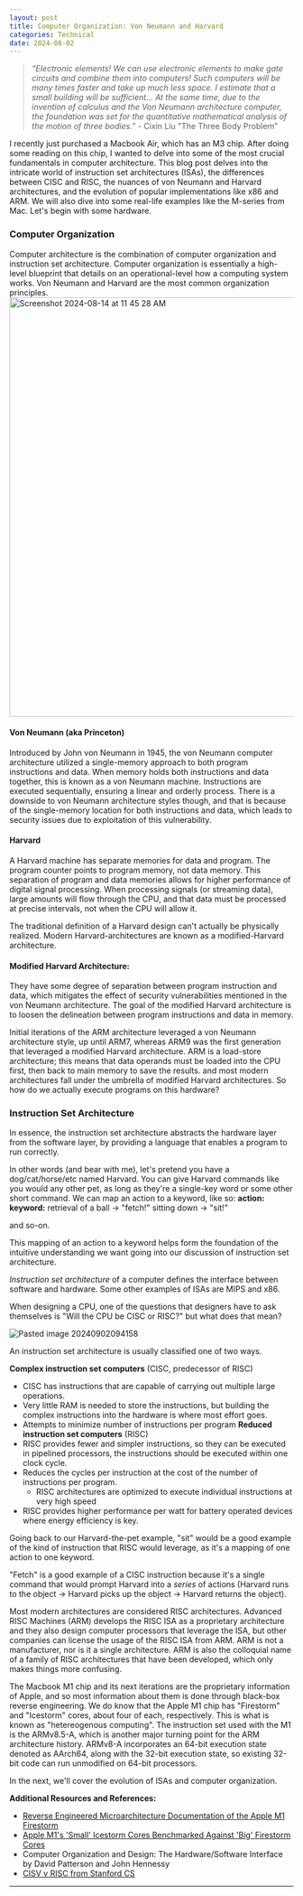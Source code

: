 ```yaml
---
layout: post
title: Computer Organization: Von Neumann and Harvard 
categories: Technical
date: 2024-08-02
---
```


> *“Electronic elements! We can use electronic elements to make gate circuits and combine them into computers! Such computers will be many times faster and take up much less space. I estimate that a small building will be sufficient… At the same time, due to the invention of calculus and the Von Neumann architecture computer, the foundation was set for the quantitative mathematical analysis of the motion of three bodies.”* - Cixin Liu "The Three Body Problem"


I recently just purchased a Macbook Air, which has an M3 chip. After doing some reading on this chip, I wanted to delve into some of the most crucial fundamentals in computer architecture. This blog post delves into the intricate world of instruction set architectures (ISAs), the differences between CISC and RISC, the nuances of von Neumann and Harvard architectures, and the evolution of popular implementations like x86 and ARM. We will also dive into some real-life examples like the M-series from Mac.  Let's begin with some hardware.
### Computer Organization
Computer architecture is the combination of computer organization and instruction set architecture. Computer organization is essentially a high-level blueprint that details on an operational-level how a computing system works. Von Neumann and Harvard are the most common organization principles. 
<img width="743" alt="Screenshot 2024-08-14 at 11 45 28 AM" src="https://github.com/user-attachments/assets/77e9005c-bc92-4b37-8b65-cc93441a15f1">

#### Von Neumann (aka Princeton)

Introduced by John von Neumann in 1945, the von Neumann computer architecture utilized a single-memory approach to both program instructions and data. When memory holds both instructions and data together, this is known as a von Neumann machine. Instructions are executed sequentially, ensuring a linear and orderly process. There is a downside to von Neumann architecture styles though, and that is because of the single-memory location for both instructions and data, which leads to security issues due to exploitation of this vulnerability. 

#### Harvard
A Harvard machine has separate memories for data and program. The program counter points to program memory, not data memory. This separation of program and data memories allows for higher performance of digital signal processing. When processing signals (or streaming data), large amounts will flow through the CPU, and that data must be processed at precise intervals, not when the CPU will allow it.

The traditional definition of a Harvard design can't actually be physically realized. Modern Harvard-architectures are known as a modified-Harvard architecture. 


#### Modified Harvard Architecture:
They have some degree of separation between program instruction and data, which mitigates the effect of security vulnerabilities mentioned in the von Neumann architecture. The goal of the modified Harvard architecture is to loosen the delineation between program instructions and data in memory.

 Initial iterations of the ARM architecture leveraged a von Neumann architecture style, up until ARM7, whereas ARM9 was the first generation that leveraged a modified Harvard architecture. ARM is a load-store architecture; this means that data operands must be loaded into the CPU first, then back to main memory to save the results. and most modern architectures fall under the umbrella of modified Harvard architectures. So how do we actually execute programs on this hardware?
### Instruction Set Architecture

In essence, the instruction set architecture abstracts the hardware layer from the software layer, by providing a language that enables a program to run correctly. 

In other words (and bear with me), let's pretend you have a dog/cat/horse/etc named Harvard. You can give Harvard commands like you would any other pet, as long as they're a single-key word or some other short command. We can map an action to a keyword, like so:
**action:                       keyword:**
retrieval of a ball -> "fetch!"
sitting down        ->  "sit!"

and so-on. 

This mapping of an action to a keyword helps form the foundation of the intuitive understanding we want going into our discussion of instruction set architecture. 

*Instruction set architecture* of a computer defines the interface between software and hardware. Some other examples of ISAs are MIPS and x86. 

When designing a CPU, one of the questions that designers have to ask themselves is "Will the CPU be CISC or RISC?" but what does that mean?

![Pasted image 20240902094158](https://github.com/user-attachments/assets/c9f92efd-ce11-4b31-9463-8ee0768cba1e)


An instruction set architecture is usually classified one of two ways.  

**Complex instruction set computers** (CISC, predecessor of RISC)
- CISC has instructions that are capable of carrying out multiple large operations.
- Very little RAM is needed to store the instructions, but building the complex instructions into the hardware is where most effort goes.
- Attempts to minimize number of instructions per program 
**Reduced instruction set computers** (RISC)
- RISC provides fewer and simpler instructions, so they can be executed in pipelined processors, the instructions should be executed within one clock cycle. 
- Reduces the cycles per instruction at the cost of the number of instructions per program.
	- RISC architectures are optimized to execute individual instructions at very high speed
- RISC provides higher performance per watt for battery operated devices where energy efficiency is key.

Going back to our Harvard-the-pet example, "sit" would be a good example of the kind of instruction that RISC would leverage, as it's a mapping of one action to one keyword. 

"Fetch" is a good example of a CISC instruction because it's a single command that would prompt Harvard into a *series* of actions (Harvard runs to the object -> Harvard picks up the object -> Harvard returns the object). 

Most modern architectures are considered RISC architectures. Advanced RISC Machines (ARM) develops the RISC ISA as a proprietary architecture and they also design computer processors that leverage the ISA, but other companies can license the usage of the RISC ISA from ARM. ARM is not a manufacturer, nor is it a single architecture. ARM is also the colloquial name of a family of RISC architectures that have been developed, which only makes things more confusing. 

The Macbook M1 chip and its next iterations are the proprietary information of Apple, and so most information about them is done through black-box reverse engineering. We do know that the Apple M1 chip has "Firestorm" and "Icestorm" cores, about four of each, respectively. This is what is known as "hetereogenous computing". The instruction set used with the M1 is the ARMv8.5-A, which is another major turning point for the ARM architecture history. ARMv8-A incorporates an 64-bit execution state denoted as AArch64, along with the 32-bit execution state, so existing 32-bit code can run unmodified on 64-bit processors.

 In the next, we'll cover the evolution of ISAs and computer organization. 
 
 **Additional Resources and References:**
 - [Reverse Engineered Microarchitecture Documentation of the Apple M1 Firestorm](https://dougallj.github.io/applecpu/firestorm.html)
-  [Apple M1's 'Small' Icestorm Cores Benchmarked Against 'Big' Firestorm Cores](https://www.tomshardware.com/news/apple-m1-icestorm-delivers)
- Computer Organization and Design: The Hardware/Software Interface by David Patterson and John Hennessy
- [CISV v RISC from Stanford CS](https://cs.stanford.edu/people/eroberts/courses/soco/projects/risc/risccisc/)

----

